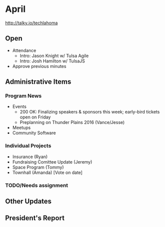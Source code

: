 # April
http://talky.io/techlahoma

## Open
* Attendance
  * Intro: Jason Knight w/ Tulsa Agile
  * Intro: Josh Hamilton w/ TulsaJS
* Approve previous minutes

## Administrative Items


### Program News
* Events
  * 200 OK: Finalizing speakers & sponsors this week; early-bird tickets open on Friday
  * Preplanning on Thunder Plains 2016 (Vance/Jesse)
* Meetups
* Community Software

### Individual Projects
- Insurance (Ryan)
- Fundraising Comittee Update (Jeremy)
- Space Program (Tommy)
- Townhall (Amanda) [Vote on date]

### TODO/Needs assignment


## Other Updates

## President's Report
